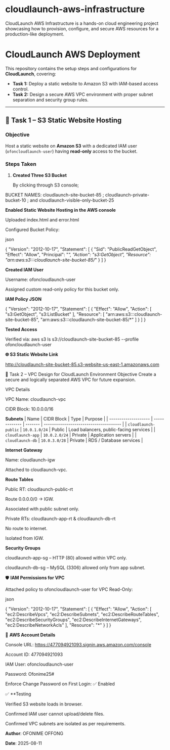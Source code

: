# cloudlaunch-aws-infrastructure
CloudLaunch AWS Infrastructure is a hands-on cloud engineering project showcasing how to provision, configure, and secure AWS resources for a production-like deployment.
# CloudLaunch AWS Deployment

This repository contains the setup steps and configurations for **CloudLaunch**, covering:

- **Task 1:** Deploy a static website to Amazon S3 with IAM-based access control.
- **Task 2:** Design a secure AWS VPC environment with proper subnet separation and security group rules.

---

## 📌 Task 1 – S3 Static Website Hosting

### Objective
Host a static website on **Amazon S3** with a dedicated IAM user (`ofoncloudlaunch-user`) having **read-only** access to the bucket.

### Steps Taken

1. **Created Three S3 Bucket**

   By clicking through S3 console;

BUCKET NAMES: cloudlaunch-site-bucket-85 ; cloudlaunch-private-bucket-10 ; and cloudlaunch-visible-only-bucket-25

**Enabled Static Website Hosting in the AWS console**

Uploaded index.html and error.html

Configured Bucket Policy:

json

{
  "Version": "2012-10-17",
  "Statement": [
    {
      "Sid": "PublicReadGetObject",
      "Effect": "Allow",
      "Principal": "*",
      "Action": "s3:GetObject",
      "Resource": "arn:aws:s3:::cloudlaunch-site-bucket-85/*"
    }
  ]
}


**Created IAM User**

Username: ofoncloudlaunch-user

Assigned custom read-only policy for this bucket only.

**IAM Policy JSON**


{
  "Version": "2012-10-17",
  "Statement": [
    {
      "Effect": "Allow",
      "Action": [
        "s3:GetObject",
        "s3:ListBucket"
      ],
      "Resource": [
        "arn:aws:s3:::cloudlaunch-site-bucket-85",
        "arn:aws:s3:::cloudlaunch-site-bucket-85/*"
      ]
    }
  ]
}

**Tested Access**

Verified via: aws s3 ls s3://cloudlaunch-site-bucket-85 --profile ofoncloudlaunch-user

**🌐 S3 Static Website Link**

http://cloudlaunch-site-bucket-85.s3-website-us-east-1.amazonaws.com

📌 Task 2 – VPC Design for CloudLaunch Environment
Objective
Create a secure and logically separated AWS VPC for future expansion.

VPC Details

VPC Name: cloudlaunch-vpc

CIDR Block: 10.0.0.0/16

**Subnets**
| Name                 | CIDR Block    | Type    | Purpose                                |
| -------------------- | ------------- | ------- | -------------------------------------- |
| `cloudlaunch-public` | `10.0.1.0/24` | Public  | Load balancers, public-facing services |
| `cloudlaunch-app`    | `10.0.2.0/24` | Private | Application servers                    |
| `cloudlaunch-db`     | `10.0.3.0/28` | Private | RDS / Database services                |

**Internet Gateway**

Name: cloudlaunch-igw

Attached to cloudlaunch-vpc.

**Route Tables**

Public RT: cloudlaunch-public-rt

Route 0.0.0.0/0 → IGW.

Associated with public subnet only.

Private RTs: cloudlaunch-app-rt & cloudlaunch-db-rt

No route to internet.

Isolated from IGW.

**Security Groups**

cloudlaunch-app-sg – HTTP (80) allowed within VPC only.

cloudlaunch-db-sg – MySQL (3306) allowed only from app subnet.

🛡️ **IAM Permissions for VPC**

Attached policy to ofoncloudlaunch-user for VPC Read-Only:

json

{
  "Version": "2012-10-17",
  "Statement": [
    {
      "Effect": "Allow",
      "Action": [
        "ec2:DescribeVpcs",
        "ec2:DescribeSubnets",
        "ec2:DescribeRouteTables",
        "ec2:DescribeSecurityGroups",
        "ec2:DescribeInternetGateways",
"ec2:DescribeNetworkAcls"
      ],
      "Resource": "*"
    }
  ]
}


🧾 **AWS Account Details**

Console URL: https://477094921093.signin.aws.amazon.com/console

Account ID: 477094921093

IAM User: ofoncloudlaunch-user

Password: Ofonime25#

Enforce Change Password on First Login: ✅ Enabled


✅ **Testing

Verified S3 website loads in browser.

Confirmed IAM user cannot upload/delete files.

Confirmed VPC subnets are isolated as per requirements.


**Author**: OFONIME OFFONG

**Date**: 2025-08-11



